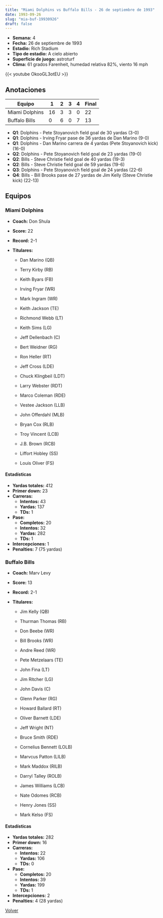 ```yaml
---
title: "Miami Dolphins vs Buffalo Bills - 26 de septiembre de 1993"
date: 1993-09-26
slug: "mia-buf-19930926"
draft: false
---
```


- **Semana:** 4
- **Fecha:** 26 de septiembre de 1993
- **Estadio:** Rich Stadium
- **Tipo de estadio:** A cielo abierto
- **Superficie de juego:** astroturf
- **Clima:** 61 grados Farenheit, humedad relativa 82%, viento 16 mph


{{< youtube OkooGL3otEU >}}


## Anotaciones
| Equipo | 1 | 2 | 3 | 4 | Final |
|--------|---|---|---|---|-------|
| Miami Dolphins  | 16 | 3 | 3 | 0  | 22 |
| Buffalo Bills  | 0 | 6 | 0 | 7  | 13 |
- **Q1**: Dolphins - Pete Stoyanovich field goal de 30 yardas (3-0)
- **Q1**: Dolphins - Irving Fryar pase de 36 yardas de Dan Marino (9-0)
- **Q1**: Dolphins - Dan Marino carrera de 4 yardas (Pete Stoyanovich kick) (16-0)
- **Q2**: Dolphins - Pete Stoyanovich field goal de 23 yardas (19-0)
- **Q2**: Bills - Steve Christie field goal de 40 yardas (19-3)
- **Q2**: Bills - Steve Christie field goal de 59 yardas (19-6)
- **Q3**: Dolphins - Pete Stoyanovich field goal de 24 yardas (22-6)
- **Q4**: Bills - Bill Brooks pase de 27 yardas de Jim Kelly (Steve Christie kick) (22-13)


## Equipos


### Miami Dolphins
* **Coach:** Don Shula
* **Score:** 22
* **Record:** 2-1
* **Titulares:** 

  * Dan Marino (QB) 

  * Terry Kirby (RB) 

  * Keith Byars (FB) 

  * Irving Fryar (WR) 

  * Mark Ingram (WR) 

  * Keith Jackson (TE) 

  * Richmond Webb (LT) 

  * Keith Sims (LG) 

  * Jeff Dellenbach (C) 

  * Bert Weidner (RG) 

  * Ron Heller (RT) 

  * Jeff Cross (LDE) 

  * Chuck Klingbeil (LDT) 

  * Larry Webster (RDT) 

  * Marco Coleman (RDE) 

  * Vestee Jackson (LLB) 

  * John Offerdahl (MLB) 

  * Bryan Cox (RLB) 

  * Troy Vincent (LCB) 

  * J.B. Brown (RCB) 

  * Liffort Hobley (SS) 

  * Louis Oliver (FS) 

#### Estadísticas
* **Yardas totales:** 412
* **Primer down:** 23
* **Carreras:**
  * **Intentos:** 43
  * **Yardas:** 137
  * **TDs:** 1
* **Pase:**
  * **Completos:** 20
  * **Intentos:** 32
  * **Yardas:** 282
  * **TDs:** 1
* **Intercepciones:** 1
* **Penalties:** 7 (75 yardas)

### Buffalo Bills
* **Coach:** Marv Levy
* **Score:** 13
* **Record:** 2-1
* **Titulares:** 

  * Jim Kelly (QB) 

  * Thurman Thomas (RB) 

  * Don Beebe (WR) 

  * Bill Brooks (WR) 

  * Andre Reed (WR) 

  * Pete Metzelaars (TE) 

  * John Fina (LT) 

  * Jim Ritcher (LG) 

  * John Davis (C) 

  * Glenn Parker (RG) 

  * Howard Ballard (RT) 

  * Oliver Barnett (LDE) 

  * Jeff Wright (NT) 

  * Bruce Smith (RDE) 

  * Cornelius Bennett (LOLB) 

  * Marvcus Patton (LILB) 

  * Mark Maddox (RILB) 

  * Darryl Talley (ROLB) 

  * James Williams (LCB) 

  * Nate Odomes (RCB) 

  * Henry Jones (SS) 

  * Mark Kelso (FS) 

#### Estadísticas
* **Yardas totales:** 282
* **Primer down:** 16
* **Carreras:**
  * **Intentos:** 22
  * **Yardas:** 106
  * **TDs:** 0
* **Pase:**
  * **Completos:** 20
  * **Intentos:** 39
  * **Yardas:** 199
  * **TDs:** 1
* **Intercepciones:** 2
* **Penalties:** 4 (28 yardas)


[Volver](/historia/1993)
